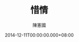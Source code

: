 ---
issue: 100
title: 惜情
author: 陳憲國
date: 2014-12-11T00:00:00.000+08:00
topic: 人物
difficulty: 1
wikidata: Q98095450
wikidata_link: https://www.wikidata.org/wiki/Q98095450
---